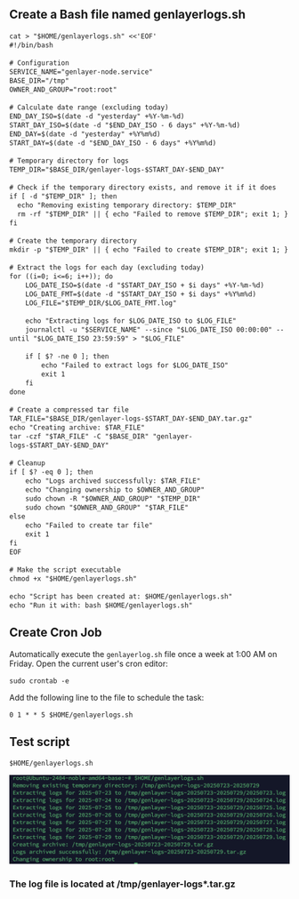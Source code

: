 ## Create a Bash file named genlayerlogs.sh
```
cat > "$HOME/genlayerlogs.sh" <<'EOF'
#!/bin/bash

# Configuration
SERVICE_NAME="genlayer-node.service"
BASE_DIR="/tmp"
OWNER_AND_GROUP="root:root"

# Calculate date range (excluding today)
END_DAY_ISO=$(date -d "yesterday" +%Y-%m-%d)
START_DAY_ISO=$(date -d "$END_DAY_ISO - 6 days" +%Y-%m-%d)
END_DAY=$(date -d "yesterday" +%Y%m%d)
START_DAY=$(date -d "$END_DAY_ISO - 6 days" +%Y%m%d)

# Temporary directory for logs
TEMP_DIR="$BASE_DIR/genlayer-logs-$START_DAY-$END_DAY"

# Check if the temporary directory exists, and remove it if it does
if [ -d "$TEMP_DIR" ]; then
  echo "Removing existing temporary directory: $TEMP_DIR"
  rm -rf "$TEMP_DIR" || { echo "Failed to remove $TEMP_DIR"; exit 1; }
fi

# Create the temporary directory
mkdir -p "$TEMP_DIR" || { echo "Failed to create $TEMP_DIR"; exit 1; }

# Extract the logs for each day (excluding today)
for ((i=0; i<=6; i++)); do
    LOG_DATE_ISO=$(date -d "$START_DAY_ISO + $i days" +%Y-%m-%d)
    LOG_DATE_FMT=$(date -d "$START_DAY_ISO + $i days" +%Y%m%d)
    LOG_FILE="$TEMP_DIR/$LOG_DATE_FMT.log"

    echo "Extracting logs for $LOG_DATE_ISO to $LOG_FILE"
    journalctl -u "$SERVICE_NAME" --since "$LOG_DATE_ISO 00:00:00" --until "$LOG_DATE_ISO 23:59:59" > "$LOG_FILE"
    
    if [ $? -ne 0 ]; then
        echo "Failed to extract logs for $LOG_DATE_ISO"
        exit 1
    fi
done

# Create a compressed tar file
TAR_FILE="$BASE_DIR/genlayer-logs-$START_DAY-$END_DAY.tar.gz"
echo "Creating archive: $TAR_FILE"
tar -czf "$TAR_FILE" -C "$BASE_DIR" "genlayer-logs-$START_DAY-$END_DAY"

# Cleanup
if [ $? -eq 0 ]; then
    echo "Logs archived successfully: $TAR_FILE"
    echo "Changing ownership to $OWNER_AND_GROUP"
    sudo chown -R "$OWNER_AND_GROUP" "$TEMP_DIR"
    sudo chown "$OWNER_AND_GROUP" "$TAR_FILE"
else
    echo "Failed to create tar file"
    exit 1
fi
EOF

# Make the script executable
chmod +x "$HOME/genlayerlogs.sh"

echo "Script has been created at: $HOME/genlayerlogs.sh"
echo "Run it with: bash $HOME/genlayerlogs.sh"
```
## Create Cron Job
Automatically execute the `genlayerlog.sh` file once a week at 1:00 AM on Friday.
Open the current user's cron editor:
```
sudo crontab -e
```
Add the following line to the file to schedule the task:
```
0 1 * * 5 $HOME/genlayerlogs.sh
```
## Test script
```
$HOME/genlayerlogs.sh
```
![alt text](image-1.png)

### The log file is located at /tmp/genlayer-logs*.tar.gz